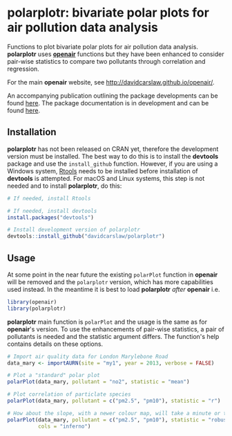 
<!-- Edit the README.Rmd only!!! The README.md is generated automatically from README.Rmd. -->
polarplotr: bivariate polar plots for air pollution data analysis
=================================================================

Functions to plot bivariate polar plots for air pollution data analysis. **polarplotr** uses [**openair**](https://github.com/davidcarslaw/openair) functions but they have been enhanced to consider pair-wise statistics to compare two pollutants through correlation and regression.

For the main **openair** website, see <http://davidcarslaw.github.io/openair/>.

An accompanying publication outlining the package developments can be found [here](http://www.sciencedirect.com/science/article/pii/S1352231016307166). The package documentation is in development and can be found [here](http://davidcarslaw.github.io/polarplotr/docs/).

Installation
------------

**polarplotr** has not been released on CRAN yet, therefore the development version must be installed. The best way to do this is to install the **devtools** package and use the `install_github` function. However, if you are using a Windows system, [Rtools](https://cran.r-project.org/bin/windows/Rtools/) needs to be installed before installation of **devtools** is attempted. For macOS and Linux systems, this step is not needed and to install **polarplotr**, do this:

``` r
# If needed, install Rtools

# If needed, install devtools
install.packages("devtools")

# Install development version of polarplotr
devtools::install_github("davidcarslaw/polarplotr")
```

Usage
-----

At some point in the near future the existing `polarPlot` function in **openair** will be removed and the `polarplotr` version, which has more capabilities used instead. In the meantime it is best to load **polarplotr** *after* **openair** i.e.

``` r
library(openair)
library(polarplotr)
```

**polarplotr** main function is `polarPlot` and the usage is the same as for **openair**'s version. To use the enhancements of pair-wise statistics, a pair of pollutants is needed and the statistic argument differs. The function's help contains details on these options.

``` r
# Import air quality data for London Marylebone Road
data_mary <- importAURN(site = "my1", year = 2013, verbose = FALSE)

# Plot a "standard" polar plot
polarPlot(data_mary, pollutant = "no2", statistic = "mean")

# Plot correlation of particlate species
polarPlot(data_mary, pollutant = c("pm2.5", "pm10"), statistic = "r")

# How about the slope, with a newer colour map, will take a minute or two...
polarPlot(data_mary, pollutant = c("pm2.5", "pm10"), statistic = "robust_slope",
          cols = "inferno")
```
